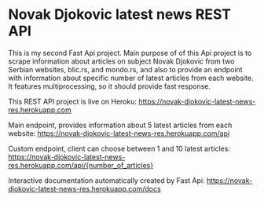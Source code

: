 # Novak Djokovic latest news REST API
This is my second Fast Api project. Main purpose of of this Api project is to scrape information 
about articles on subject Novak Djokovic from two Serbian websites, blic.rs, and mondo.rs, and also to provide an endpoint with information about specific number of latest articles from each website. It features multiprocessing, so it should provide fast response.

This REST API project is live on Heroku: https://novak-djokovic-latest-news-res.herokuapp.com

Main endpoint, provides information about 5 latest articles from each website: https://novak-djokovic-latest-news-res.herokuapp.com/api

Custom endpoint, client can choose between 1 and 10 latest articles: https://novak-djokovic-latest-news-res.herokuapp.com/api/{number_of_articles}

Interactive documentation automatically created by Fast Api: https://novak-djokovic-latest-news-res.herokuapp.com/docs

